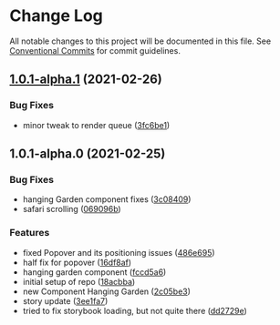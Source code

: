 # Change Log

All notable changes to this project will be documented in this file.
See [Conventional Commits](https://conventionalcommits.org) for commit guidelines.

## [1.0.1-alpha.1](https://github.com/equinor/fusion-react-components/compare/@equinor/fusion-react-components-stories@1.0.1-alpha.0...@equinor/fusion-react-components-stories@1.0.1-alpha.1) (2021-02-26)


### Bug Fixes

* minor tweak to render queue ([3fc6be1](https://github.com/equinor/fusion-react-components/commit/3fc6be1c11531e5ccb9d9b8416edb9bb14afe311))





## 1.0.1-alpha.0 (2021-02-25)


### Bug Fixes

* hanging Garden component fixes ([3c08409](https://github.com/equinor/fusion-react-components/commit/3c0840943bb6cac3ee3309e304bbf78a8bd4c449))
* safari scrolling ([069096b](https://github.com/equinor/fusion-react-components/commit/069096b1570655e393ad40c65e1667579c1bdebc))


### Features

* fixed Popover and its positioning issues ([486e695](https://github.com/equinor/fusion-react-components/commit/486e69504b01e2ecd2391e9eaae8d0160a9ab314))
* half fix for popover ([16df8af](https://github.com/equinor/fusion-react-components/commit/16df8af43f7ec7a5cc96446bdc9eed9323be14db))
* hanging garden component ([fccd5a6](https://github.com/equinor/fusion-react-components/commit/fccd5a6e96f055c8e1e0c802596a5e7d995bb008))
* initial setup of repo ([18acbba](https://github.com/equinor/fusion-react-components/commit/18acbbac12af1e47f9c837278fe055286044b5d8))
* new Component Hanging Garden ([2c05be3](https://github.com/equinor/fusion-react-components/commit/2c05be3c9c2f4e957657171a08e021bf4632d3ff))
* story update ([3ee1fa7](https://github.com/equinor/fusion-react-components/commit/3ee1fa7933df18c4a08ab26c9ed16de9bcb158f1))
* tried to fix storybook loading, but not quite there ([dd2729e](https://github.com/equinor/fusion-react-components/commit/dd2729ea6414118f4c6e33d6240ec7359d70edb2))
